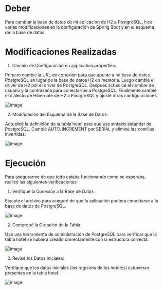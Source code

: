 # Deber

Para cambiar la base de datos de mi aplicación de H2 a PostgreSQL, hice varias modificaciones en la configuración de Spring Boot y en el esquema de la base de datos. 

# Modificaciones Realizadas

1. Cambio de Configuración en application.properties:

Primero cambié la URL de conexión para que apunte a mi base de datos PostgreSQL en lugar de la base de datos H2 en memoria. Luego cambié el driver de H2 por el driver de PostgreSQL. Después actualicé el nombre de usuario y la contraseña para conectarme a PostgreSQL. Finalmente cambié el dialecto de Hibernate de H2 a PostgreSQL y ajusté otras configuraciones.

![image](https://github.com/user-attachments/assets/b3738fe9-2306-413c-b9d6-a11b0d4d24b1)


2. Modificación del Esquema de la Base de Datos:

Actualicé la definición de la tabla hotel para que use sintaxis estándar de PostgreSQL. Cambié AUTO_INCREMENT por SERIAL y eliminé las comillas invertidas.

![image](https://github.com/user-attachments/assets/fec88f64-9d20-4a7c-a1b3-a53de37a608d)


# Ejecución
Para asegurarme de que todo estaba funcionando como se esperaba, realicé las siguientes verificaciones:

1. Verifiqué la Conexión a la Base de Datos:

Ejecute el archivo para aseguré de que la aplicación pudiera conectarse a la base de datos de PostgreSQL.

![image](https://github.com/user-attachments/assets/8850a69a-47ff-4627-a733-1ebfeba0eaf7)


2. Comprobé la Creación de la Tabla:

Usé una herramienta de administración de PostgreSQL para verificar que la tabla hotel se hubiera creado correctamente con la estructura correcta.

![image](https://github.com/user-attachments/assets/44569495-2200-40d8-8c0b-8a1eb999f8ee)


3. Revisé los Datos Iniciales:

Verifiqué que los datos iniciales (los registros de los hoteles) estuvieran presentes en la tabla hotel.

![image](https://github.com/user-attachments/assets/33af01da-2540-467e-a094-0b45922f7b60)


